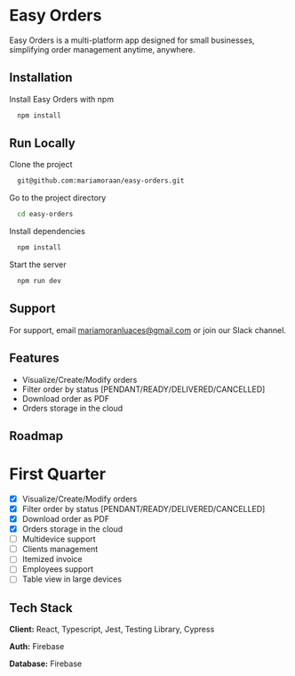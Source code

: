 # Easy Orders

Easy Orders is a multi-platform app designed for small businesses, simplifying order management anytime, anywhere.

## Installation

Install Easy Orders with npm

```bash
  npm install
```

## Run Locally

Clone the project

```bash
  git@github.com:mariamoraan/easy-orders.git
```

Go to the project directory

```bash
  cd easy-orders
```

Install dependencies

```bash
  npm install
```

Start the server

```bash
  npm run dev
```

## Support

For support, email mariamoranluaces@gmail.com or join our Slack channel.

## Features

- Visualize/Create/Modify orders
- Filter order by status [PENDANT/READY/DELIVERED/CANCELLED]
- Download order as PDF
- Orders storage in the cloud

## Roadmap

# First Quarter

- [x] Visualize/Create/Modify orders
- [x] Filter order by status [PENDANT/READY/DELIVERED/CANCELLED]
- [x] Download order as PDF
- [x] Orders storage in the cloud
- [ ] Multidevice support
- [ ] Clients management
- [ ] Itemized invoice
- [ ] Employees support
- [ ] Table view in large devices

## Tech Stack

**Client:** React, Typescript, Jest, Testing Library, Cypress

**Auth:** Firebase

**Database:** Firebase
